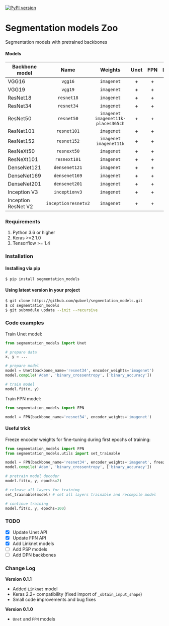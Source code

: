 [![PyPI version](https://badge.fury.io/py/segmentation-models.svg)](https://badge.fury.io/py/segmentation-models)
# Segmentation models Zoo
Segmentation models with pretrained backbones

#### Models
| Backbone model      |Name| Weights    | Unet |  FPN |   Linknet | 
|---------------------|:--:|:------------:|:------:|:------:|:------:| 
| VGG16               |`vgg16`| `imagenet` | +    | +    | +    | 
| VGG19               |`vgg19`| `imagenet` | +    | +    | +    | 
| ResNet18            |`resnet18`| `imagenet` | +    | +    | +    | 
| ResNet34            |`resnet34`| `imagenet` | +    | +    | +    | 
| ResNet50            |`resnet50`| `imagenet`<br>`imagenet11k-places365ch` | +    | +    |  +    |
| ResNet101           |`resnet101`| `imagenet` | +    | +    |  +    |
| ResNet152           |`resnet152`| `imagenet`<br>`imagenet11k` | +    | +    |  +    |
| ResNeXt50           |`resnext50`| `imagenet` | +    | +    |  +    |
| ResNeXt101          |`resnext101`| `imagenet` | +    | +    |  +    |
| DenseNet121         |`densenet121`| `imagenet` | +    | +    |  +    |
| DenseNet169         |`densenet169`| `imagenet` | +    | +    |  +    |
| DenseNet201         |`densenet201`| `imagenet` | +    | +    |  +    |
| Inception V3        |`inceptionv3`| `imagenet` | +    | +    |  +    |
| Inception ResNet V2 |`inceptionresnetv2`| `imagenet` | +    | +    |  +    |

### Requirements
1) Python 3.6 or higher
2) Keras >=2.1.0
3) Tensorflow >= 1.4

### Installation  

#### Installing via pip  
`$ pip install segmentation_models`

#### Using latest version in your project
```bash
$ git clone https://github.com/qubvel/segmentation_models.git
$ cd segmentation_models
$ git submodule update --init --recursive
```

### Code examples

Train Unet model:  
```python
from segmentation_models import Unet

# prepare data
x, y = ...

# prepare model
model = Unet(backbone_name='resnet34', encoder_weights='imagenet')
model.compile('Adam', 'binary_crossentropy', ['binary_accuracy'])

# train model
model.fit(x, y)
```
Train FPN model:  
```python
from segmentation_models import FPN

model = FPN(backbone_name='resnet34', encoder_weights='imagenet')
```

#### Useful trick
Freeze encoder weights for fine-tuning during first epochs of training:
```python
from segmentation_models import FPN
from segmentation_models.utils import set_trainable

model = FPN(backbone_name='resnet34', encoder_weights='imagenet', freeze_encoder=True)
model.compile('Adam', 'binary_crossentropy', ['binary_accuracy'])

# pretrain model decoder
model.fit(x, y, epochs=2)

# release all layers for training
set_trainable(model) # set all layers trainable and recompile model

# continue training
model.fit(x, y, epochs=100)
```

### TODO
- [x] Update Unet API
- [x] Update FPN API
- [x] Add Linknet models
- [ ] Add PSP models
- [ ] Add DPN backbones

### Change Log

**Version 0.1.1**  
 - Added `Linknet` model
 - Keras 2.2+ compatibility (fixed import of `_obtain_input_shape`)
 - Small code improvements and bug fixes

**Version 0.1.0**  
 - `Unet` and `FPN` models
